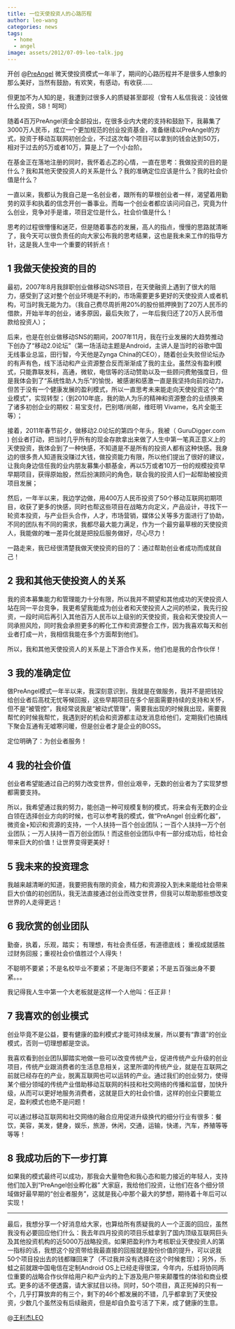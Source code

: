 ```yaml
---
title: 一位天使投资人的心路历程
author: leo-wang
categories: news
tags:
  - home
  - angel
image: assets/2012/07-09-leo-talk.jpg
---
```


开创 @[PreAngel](https://weibo.com/preangel) 微天使投资模式一年半了，期间的心路历程并不是很多人想象的那么美好，当然有鼓励，有欢笑，有感动，有收获……

但更加不为人知的是，我遭到过很多人的质疑甚至鄙视（曾有人私信我说：没钱做什么投资，SB！呵呵）

随着4百万PreAngel资金全部投出，在很多业内大佬的支持和鼓励下，我募集了3000万人民币，成立一个更加规范的创业投资基金，准备继续以PreAngel的方式，投资于移动互联网初创企业，不过这次每个项目可以拿到的钱会达到50万，相对于过去的5万或者10万，算是上了一个小台阶。

在基金正在落地注册的同时，我怀着忐忑的心情，一直在思考：我做投资的目的是什么？我和其他天使投资人的关系是什么？我的准确定位应该是什么？我的社会价值是什么？

一直以来，我都认为我自己是一名创业者，跟所有的草根创业者一样，渴望着用勤劳的双手和执着的信念开创一番事业。而每一个创业者都应该问问自己，究竟为什么创业，竞争对手是谁，项目定位是什么，社会价值是什么！

思考的过程很懵懂和迷茫，但是随着事态的发展，高人的指点，慢慢的思路就清晰了，我今天可以很负责任的向大家公布我的思考结果，这也是我未来工作的指导方针，这是我人生中一个重要的转折点！

## 1 我做天使投资的目的

最初，2007年8月我辞职创业做移动SNS项目，在天使融资上遇到了很大的阻力，感受到了这对整个创业环境是不利的，市场需要更多更好的天使投资人或者机构，可当时我无能为力。（我自己费尽周折用20%的股份抵押换到了20万人民币的借款，开始半年的创业，诸多原因，最后失败了，一年后我归还了20万人民币借款给投资人）；

后来，也是在创业做移动SNS的期间，2007年11月，我在行业发展的大趋势推动下创办了“移动2.0论坛”（第一场活动主题是Android，主讲人是当时的谷歌中国无线事业总监，田行智，今天他是Zynga China的CEO），随着创业失败但论坛办的有声有色，线下活动和产业资源整合反而渐渐成了我的主业。虽然没有盈利模式，只能靠联发科，高通，微软，电信等的活动赞助以及一些顾问费勉强度日，但是我体会到了“系统性助人为乐”的愉悦，被感谢和感激一直是我坚持向前的动力，但苦于没有一个健康发展的盈利模式，所以一直思考未来能走向天使投资这个“商业模式”，实现转型；（到2010年底，我的助人为乐的精神和资源整合的业绩换来了诸多初创企业的期权：易宝支付，巴别塔/尚邮，维旺明 Vivame，名片全能王等）；

接着，2011年春节前夕，做移动2.0论坛的第四个年头，我被（ GuruDigger.com ) 创业者打动，把当时几乎所有的现金存款拿出来做了人生中第一笔真正意义上的天使投资，我体会到了一种快感，不知道是不是所有的投资人都有这种快感。我身边的很多贵人知道我没赚过大钱，做投资能力有限，所以他们提出了很好的建议，让我向身边信任我的业内朋友募集小额基金，再以5万或者10万一份的规模投资早早期项目，获得原始股，然后扮演顾问的角色，联合我的投资人们一起帮助被投资项目发展；

然后，一年半以来，我边学边做，用400万人民币投资了50个移动互联网初期项目，收获了更多的快感，同时也帮这些项目在战略方向定义，产品设计，寻找下一轮资本投资，与产业巨头合作，人才，市场营销，媒体公关等多方面进行了协助，不同的团队有不同的需求，我都尽最大能力满足，作为一个最穷最草根的天使投资人，我能做的唯一差异化就是把投后服务做好，尽心尽力！

一路走来，我已经很清楚我做天使投资的目的了：通过帮助创业者成功而成就自己！

## 2 我和其他天使投资人的关系

我的资本募集能力和管理能力十分有限，所以我并不期望和其他成功的天使投资人站在同一平台竞争，我更希望我能成为创业者和天使投资人之间的桥梁，我先行投资，一段时间后再引入其他百万人民币以上级别的天使投资，我会和天使投资人一同承担风险，同时我会承担更多的孵化工作和资源整合工作，因为我喜欢每天和创业者打成一片，我相信我能在多个方面帮到他们。

所以，我和其他天使投资人的关系是上下游合作关系，他们也是我的合作伙伴！

## 3 我的准确定位

做PreAngel模式一年半以来，我深刻意识到，我就是在做服务，我并不是把钱投给创业者后高枕无忧等候回报，这些早期项目在多个层面需要持续的支持和关怀，但不是“被管控”，我经常说我是“被动式管理”，需要我出现的时候我出现，需要我帮忙的时候我帮忙，我遇到好的机会和资源都主动发消息给他们，定期我们也搞线下聚会互通有无嘘寒问暖，但是创业者才是企业的BOSS。

定位明确了：为创业者服务！

## 4 我的社会价值

创业者希望能通过自己的努力改变世界，但创业艰辛，无数的创业者为了实现梦想都需要支持。

所以，我希望通过我的努力，能创造一种可规模复制的模式，将来会有无数的企业白领在选择创业方向的时候，也可以参考我的模式，做“PreAngel 创业孵化器”，微资金+知识和资源的支持，一个人扶持一百个创业团队；一百个人扶持一万个创业团队；一万人扶持一百万创业团队！而这些创业团队中有一部分成功后，给社会带来巨大的价值！让世界变得更美好！

## 5 我未来的投资理念

我越来越清晰的知道，我要把我有限的资金，精力和资源投入到未来能给社会带来巨大价值的初创团队，我无法直接通过创业而改变世界，但我可以帮助那些想改变世界的人走得更远！

## 6 我欣赏的创业团队

勤奋，执着，乐观，踏实；
有理想，有社会责任感，有道德底线；
重视成就感胜过财务回报；重视社会价值胜过个人得失！

不聪明不要紧；不是名校毕业不要紧；不是海归不要紧；不是五百强出身不要紧。。。

我记得我人生中第一个大老板就是这样一个人他叫：任正非！

## 7 我喜欢的创业模式

创业毕竟不是公益，要有健康的盈利模式才能可持续发展，所以要有“靠谱”的创业模式，否则一切理想都是空谈。

我喜欢看到创业团队脚踏实地做一些可以改变传统产业，促进传统产业升级的创业项目，传统产业跟消费者的生活息息相关，这里所谓的传统产业，就是在互联网之前就已经存在的产业，脱离互联网也可以运转的产业。通过我们的创业努力，使得某个细分领域的传统产业借助移动互联网的科技和社交网络的传播和监督，加快升级，从而可以更好地服务消费者，这就是巨大的社会价值，这样的创业只要能立足，盈利模式也绝不是问题！

可以通过移动互联网和社交网络的融合应用促进升级换代的细分行业有很多：餐饮，美容，美发，健身，娱乐，旅游，休闲，交通，运输，快递，汽车，养殖等等等等！

## 8 我成功后的下一步打算

如果我的模式最终可以成功，那我会大量物色和我心态和能力接近的年轻人，支持他们加入到“PreAngel创业孵化器” 大家庭，我给他们投资，让他们在各个细分领域做好最早期的“创业者服务”，这就是我心中那个最大的梦想，期待着十年后可以实现！

---

最后，我想分享一个好消息给大家，也算给所有质疑我的人一个正面的回应，虽然我没有必要回应他们什么：我去年四月投资的项目乐蛙拿到了国内顶级互联网巨头及其他投资机构的近5000万战略投资。如果把盈利作为考核职业天使投资人的第一指标的话，我想这个投资带给我最直接的回报就是股份价值的提升，可以说我50个项目投出去的钱都赚回来了（不过我并没有选择在这个时候套现）；另外，乐蛙之前就跟中国电信在定制Android OS上已经走得很深，今年内，乐蛙将协同两位重要的战略合作伙伴给用户和产业内的上下游及用户带来颠覆性的体验和商业模式。更多的话不便透露，请大家拭目以待。同时，50个项目，真正死掉的只有一个，几乎打算放弃的有三个，剩下的46个都发展的不错，几乎都拿到了天使投资，少数几个虽然没有后续融资，但是却自负盈亏活了下来，成了健康的生意。

@[王利杰LEO](https://weibo.com/betashow)
